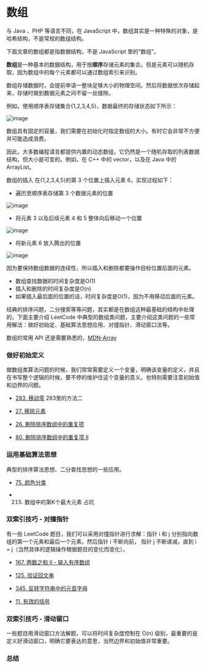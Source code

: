 <!--
 * @File: 
 * @Author: 张宏亮 - zhl@xiaoniren.cn
 * @Date: 2019-08-18 15:24:23
 * @LastEditors: 张宏亮<hongliang@yunshan.net>
 * @LastEditTime: 2019-09-30 15:45:16
 * @Description: file content
 * @Versions: 1.0.0
 -->
# 数组

与 Java 、PHP 等语言不同，在 JavaScript 中，数组其实是一种特殊的对象，是哈希结构，不是常规的数组结构。

下面文章的数组都是指数据结构，不是 JavaScript 里的“数组”。

**数组**是一种基本的数据结构，用于按**顺序**存储元素的集合。但是元素可以随机存取，因为数组中的每个元素都可以通过数组索引来识别。

数组存储数据时，会提前申请一整块足够大小的物理空间，然后将数据依次存储起来，存储时做到数据元素之间不留一丝缝隙。

例如，使用顺序表存储集合{1,2,3,4,5}，数据最终的存储状态如下所示：

![image](https://raw.githubusercontent.com/zhl1232/javascript-algorithm/master/static/img/array1.jpg)

数组具有固定的容量，我们需要在初始化时指定数组的大小。有时它会非常不方便并可能造成浪费。

因此，大多数编程语言都提供内置的动态数组，它仍然是一个随机存取的列表数据结构，但大小是可变的。例如，在 C++ 中的 vector，以及在 Java 中的 ArrayList。

数组的插入
在{1,2,3,4,5}的第 3 个位置上插入元素 6，实现过程如下：
- 遍历至顺序表存储第 3 个数据元素的位置

![image](https://raw.githubusercontent.com/zhl1232/javascript-algorithm/master/static/img/array2.jpg)

- 将元素 3 以及后续元素 4 和 5 整体向后移动一个位置

![image](https://raw.githubusercontent.com/zhl1232/javascript-algorithm/master/static/img/array3.jpg)

- 将新元素 6 放入腾出的位置

![image](https://raw.githubusercontent.com/zhl1232/javascript-algorithm/master/static/img/array4.jpg)

因为要保持数组数据的连续性，所以插入和删除都要操作目标位置后面的元素。

- 数组查找数据的时间复杂度是O(1)
- 插入和删除的时间复杂度是O(n)
- 如果插入最后面的位置的话，时间复杂度是O(1)，因为不用移动后面的元素。


经典的排序问题，二分搜索等等问题，其实都是在数组这种最基础的结构中处理的，下面主要介绍 LeetCode 中典型的数组类问题，主要介绍这类问题的一些常用解法：做好初始定、基础算法思想应用、对撞指针、滑动窗口法等。

数组的常用 API 还是需要熟悉的，[MDN-Array](https://developer.mozilla.org/zh-CN/docs/Web/JavaScript/Reference/Global_Objects/Array)

### 做好初始定义

做数组类算法问题的时候，我们常常需要定义一个变量，明确该变量的定义，并且在书写整个逻辑的时候，要不停的维护住这个变量的意义。也特别需要注意初始值和边界的问题。


- [283. 移动零](https://github.com/zhl1232/javascript-algorithm/tree/master/solve-problems/283.md) 283里的方法二

- [27. 移除元素](https://github.com/zhl1232/javascript-algorithm/tree/master/solve-problems/27.md)

- [26. 删除排序数组中的重复项](https://github.com/zhl1232/javascript-algorithm/tree/master/solve-problems/26.md)

- [80. 删除排序数组中的重复项 II](https://github.com/zhl1232/javascript-algorithm/tree/master/solve-problems/80.md)

### 运用基础算法思想

典型的排序算法思想、二分查找思想的一些应用。

- [75. 颜色分类](https://github.com/zhl1232/javascript-algorithm/tree/master/solve-problems/75.md)

- 215. 数组中的第K个最大元素  占坑

### 双索引技巧 - 对撞指针

有一些 LeetCode 题目，我们可以采用对撞指针进行求解：指针 i 和 j 分别指向数组的第一个元素和最后一个元素，然后指针 i 不断向前， 指针 j 不断递减，直到 i = j（当然具体的逻辑操作根据题目的变化而变化）。

- [167. 两数之和 II - 输入有序数组](https://github.com/zhl1232/javascript-algorithm/tree/master/solve-problems/167.md)

- [125. 验证回文串](https://github.com/zhl1232/javascript-algorithm/tree/master/solve-problems/125.md)

- [345. 反转字符串中的元音字母](https://github.com/zhl1232/javascript-algorithm/tree/master/solve-problems/345.md)

- [11. 有效的括号](https://github.com/zhl1232/javascript-algorithm/tree/master/solve-problems/11.md)

### 双索引技巧 - 滑动窗口

一些题目用滑动窗口方法解题，可以将时间复杂度控制在 O(n) 级别，最重要的是定义好滑动窗口，明确它要表达的意思，当然边界和初始值非常重要。

### 总结

